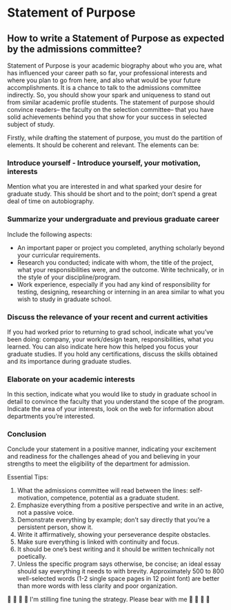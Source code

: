 # Statement of Purpose

## How to write a Statement of Purpose as expected by the admissions committee?

Statement of Purpose is your academic biography about who you are, what has influenced your career path so far, your professional interests and where you plan to go from here, and also what would be your future accomplishments. It is a chance to talk to the admissions committee indirectly.  So, you should show your spark and uniqueness to stand out from similar academic profile students.  The statement of purpose should convince readers– the faculty on the selection committee– that you have solid achievements behind you that show  for your success in selected subject of study.

Firstly, while drafting the statement of purpose, you must do the partition of elements.  It should be coherent and relevant.  The elements can be:

### Introduce yourself -   Introduce yourself, your motivation, interests

Mention what you are interested in and what sparked your desire for graduate study. This should be short and to the point; don’t spend a great deal of time on autobiography.

### Summarize your undergraduate and previous graduate career

Include the following aspects:

* An important paper or project you completed, anything scholarly beyond your curricular requirements.
* Research you conducted; indicate with whom, the title of the project, what your responsibilities were, and the outcome.  Write technically, or in the style of your discipline/program. 
* Work experience, especially if you had any kind of responsibility for testing, designing, researching or interning in an area similar to what you wish to study in graduate school.
 
### Discuss the relevance of your recent and current activities

If you had worked prior to returning to grad school, indicate what you’ve been doing: company, your work/design team, responsibilities, what you learned. You can also indicate here how this helped you focus your graduate studies.  If you hold any certifications, discuss the skills obtained and its importance during graduate studies.
 
### Elaborate on your academic interests

In this section, indicate what you would like to study in graduate school in detail to convince the faculty that you understand the scope of the program. Indicate the area of your interests, look on the web for information about departments you’re interested.
 
### Conclusion

Conclude your statement in a positive manner, indicating your excitement and readiness for the challenges ahead of you and believing in your strengths to meet the eligibility of the department for admission.
 
Essential Tips:
1. What the admissions committee will read between the lines: self-motivation, competence, potential as a graduate student.
2. Emphasize everything from a positive perspective and write in an active, not a passive voice.
3. Demonstrate everything by example; don’t say directly that you’re a persistent person, show it.
4.  Write it affirmatively, showing your perseverance despite obstacles. 
5. Make sure everything is linked with continuity and focus.
6. It should be one’s best writing and it should be written technically not poetically.
6. Unless the specific program says otherwise, be concise; an ideal essay should say everything it needs to with brevity. Approximately 500 to 800 well-selected words (1-2 single space pages in 12 point font) are better than more words with less clarity and poor organization.
 
🔴 🔴 🔴 🔴  I'm stilling fine tuning the strategy. Please bear with me 🔴 🔴 🔴 🔴